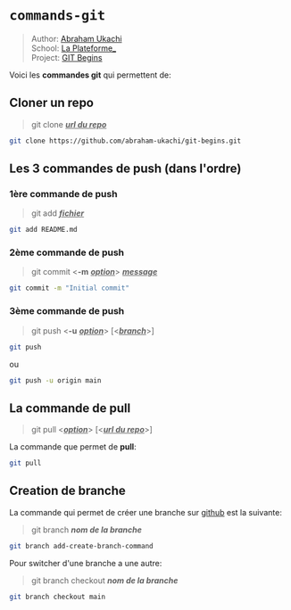 # `commands-git`
> Author: [Abraham Ukachi](https://github.com/abraham-ukachi) \
> School: [La Plateforme_](https://laplateforme.io) \
> Project: [GIT Begins](https://github.com/abraham-ukachi/git-begins)

Voici les **commandes git** qui permettent de:
 
 
## Cloner un repo
> git clone <u>*__url du repo__*</u>

```sh
git clone https://github.com/abraham-ukachi/git-begins.git
```

## Les 3 commandes de push (dans l'ordre)

### 1ère commande de push
> git add <u>*__fichier__*</u>

```sh
git add README.md
```

### 2ème commande de push
> git commit <**-m** <u>*__option__*</u>> <u>*__message__*</u>

```sh
git commit -m "Initial commit"
```

### 3ème commande de push
> git push <**-u** <u>*__option__*</u>> [<<u>*__branch__*</u>>]

```sh
git push
```
ou 

```sh
git push -u origin main
```

## La commande de pull
> git pull <<u>*__option__*</u>> [<<u>*__url du repo__*</u>>]

La commande que permet de **pull**:

```sh
git pull
```


## Creation de branche

La commande qui permet de créer une branche sur [github](https://github.com) est la suivante:

> git branch *__nom de la branche__*

```sh
git branch add-create-branch-command
```    

Pour switcher d'une branche a une autre:

> git branch checkout *__nom de la branche__*

```sh
git branch checkout main
```
